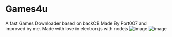 # Games4u
A fast Games Downloader based on backCB Made By Port007 and improved by me.
Made with love in electron.js with nodejs
![image](https://user-images.githubusercontent.com/65810521/235444044-713a177d-c1fd-4f26-aaf0-cc8af88b242c.png)
![image](https://user-images.githubusercontent.com/65810521/235444059-877823b7-6258-4250-8b29-b4958666b307.png)
